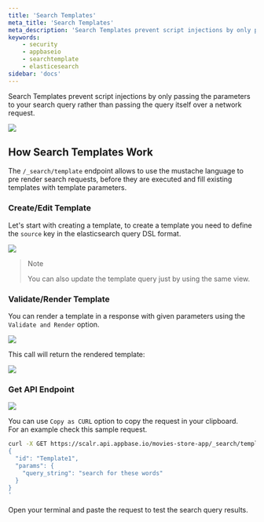 ```yaml
---
title: 'Search Templates'
meta_title: 'Search Templates'
meta_description: 'Search Templates prevent script injections by only passing the parameters to your search query rather than passing the query itself over a network request.'
keywords:
    - security
    - appbaseio
    - searchtemplate
    - elasticesearch
sidebar: 'docs'
---
```


Search Templates prevent script injections by only passing the parameters to your search query rather than passing the query itself over a network request.

![](https://i.imgur.com/uzf1AtQ.png)

## How Search Templates Work

The `/_search/template` endpoint allows to use the mustache language to pre render search requests, before they are executed and fill existing templates with template parameters.

### Create/Edit Template

Let's start with creating a template, to create a template you need to define the `source` key in the elasticsearch query DSL format.

![](https://i.imgur.com/cCA62CB.png)

> Note <i class="fa fa-info-circle"></i>
>
> You can also update the template query just by using the same view.

### Validate/Render Template

You can render a template in a response with given parameters using the `Validate and Render` option.

![](https://i.imgur.com/v2JjZRM.png)

This call will return the rendered template:

![](https://i.imgur.com/omWOkqJ.png)

### Get API Endpoint

![](https://i.imgur.com/YtFxnTI.png)

You can use `Copy as CURL` option to copy the request in your clipboard.<br/>
For an example check this sample request.

```bash
curl -X GET https://scalr.api.appbase.io/movies-store-app/_search/template -H 'Content-Type: application/json' -H 'Authorization: Basic XYZ' -d'
{
  "id": "Template1",
  "params": {
    "query_string": "search for these words"
  }
}
'
```

Open your terminal and paste the request to test the search query results.
